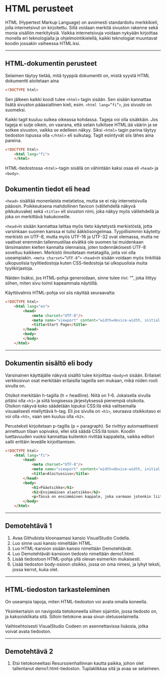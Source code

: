 # HTML perusteet

HTML (Hypertext Markup Language) on avoimesti standardoitu merkkikieli, jolla internetsivut on kirjoitettu. Sillä voidaan merkitä sivuston rakenne sekä monia sisällön merkityksiä. Vaikka internetsivuja voidaan nykyään kirjoittaa monella eri teknologialla ja ohjelmointikielellä, kaikki teknologiat muuntavat koodin jossakin vaiheessa HTML:ksi.

---



## HTML-dokumentin perusteet

Selaimen täytyy tietää, mitä tyyppiä dokumentti on, mistä syystä HTML dokumentti aloitetaan aina 

````HTML 
<!DOCTYPE html>
````

Sen jälkeen kaikki koodi tulee ``<html>`` tagin sisään. Sen sisään kannattaa lisätä sivuston pääasiallinen kieli, esim. ````<html lang=”fi”>````, jos sivusto on suomeksi.

Kaikki tagit kuuluu sulkea oikeassa kohdassa. Tageja voi olla sisäkkäin. Jos tageja ei sulje oikein, on vaarana, että selain tulkitsee HTML:ää väärin ja se sotkee sivuston, vaikka se edelleen näkyy. Siksi ``<html>`` tagin parina täytyy tiedoston lopussa olla ``</html>`` eli sulkutag. Tagit esiintyvät siis lähes aina pareina.

```HTML 
<!DOCTYPE html>
    <html lang="fi">
    </html>
```

HTML-tiedostossa ``<html>``-tagin sisällä on vähintään kaksi osaa eli ``<head>`` ja ``<body>``.

## Dokumentin tiedot eli head

``<head>`` sisältää monenlaista metatietoa, mutta se ei näy internetsivulla pääosin. Poikkeuksena mahdollinen favicon (välilehdellä näkyvä pikkukuvake) sekä ``<title>`` eli sivuston nimi, joka näkyy myös välilehdellä ja joka on merkittävä hakukoneille. 

``<head>``in sisään kannattaa laittaa myös tieto käytetystä merkistöstä, jotta varsinkaan suomen kanssa ei tulisi ääkkösongelmaa. Tyypillisimmin käytetty merkistö on UTF-8, mutta myös UTF-16 ja UTF-32 ovat olemassa, mutta ne vaativat enemmän tallennustilaa eivätkä ole suomen tai muidenkaan länsimaisten kielten kannalta olennaisia, joten todennäköisesti UTF-8 soveltuu kaikkeen. Merkistö ilmoitetaan metatagilla, joita voi olla useampiakin. ``<meta charset=”UTF-8”>`` ``<head>``in sisään voidaan myös linkittää ulkopuolisia tyylitiedostoja kuten CSS-tiedostoja tai ulkopuolisia muita tyylikirjastoja.

Näiden lisäksi, jos HTML-pohja generoidaan, sinne tulee rivi: "<meta name="viewport" content="width=device-width, initial-scale=1.0">", joka liittyy siihen, miten sivu toimii kapeammala näytöllä.

Käyttövalmis HTML-pohja voi siis näyttää seuraavalta:

```HTML 
<!DOCTYPE html>
    <html lang="en">
        <head>
            <meta charset="UTF-8"/>
            <meta name="viewport" content="width=device-width, initial-scale=1.0">
            <title>Start Page</title>
        </head>
        <body>
        </body>
    </html>
```

___

## Dokumentin sisältö eli body

Varsinainen käyttäjälle näkyvä sisältö tulee kirjoittaa ``<body>``n sisään. Erilaiset verkkosivun osat merkitään erilaisilla tageilla sen mukaan, mikä niiden rooli sivulla on.

Otsikot merkitään h-tagilla (h = headline). Niitä on 1-6. Jokaisella sivulla pitäisi olla ``<h1>`` ja siitä loogisessa järjestyksessä pienempiä otsikoita. Otsikon näkyvä koko säädetään lopuksi CSS:llä eikä valitsemalla visuaalisesti miellyttävä h-tag. Eli jos sivulla on ``<h1>``, seuraava otsikkotaso ei voi olla ``<h5>``, vaan sen kuuluu olla ``<h2>``.

Perusteksti kirjoitetaan p-tagilla (p = paragraph). Se rivittyy automaattisesti annettuun tilaan sopivaksi, ellei sitä säädä CSS:llä toisin. Koodin luettavuuden vuoksi kannattaa kuitenkin rivittää kappaleita, vaikka editori sallii erittäin leveälle kirjoittamisen.

```HTML 
<!DOCTYPE html>
    <html lang="fi">
        <head>
            <meta charset="UTF-8"/>
            <meta name="viewport" content="width=device-width, initial-scale=1.0">
            <title>Aloitussivu</title>
        </head>
        <body>
            <h1>Pääotsikko</h1>
            <h2>Ensimmäinen alaotsikko</h2>
            <p>Tässä on ensimmäinen kappale, joka varmaan jotenkin liittyy alaotsikkoon.</p>
        </body>
    </html>
```

___

## Demotehtävä 1

1. Avaa Githubista kloonaamasi kansio VisualStudio Codella.
2. Luo sinne uusi kansio nimeltään HTML.
3. Luo HTML-kansion sisään kansio nimeltään Demotehtävät.
4. Luo Demotehtävät-kansioon tiedosto nimeltään demo1.html.
5. Lisää tiedostoon HTML-pohja yllä olevan esimerkin mukaisesti.
6. Lisää tiedoston body-osioon otsikko, jossa on oma nimesi, ja lyhyt teksti, jossa kerrot, kuka olet.

_________

## HTML-tiedoston tarkasteleminen

On useampia tapoja, miten HTML-tiedoston voi avata omalla koneella.

Yksinkertaisin on navigoida tietokoneella siihen sijaintiin, jossa tiedosto on, ja kaksoisklikata sitä. Silloin tietokone avaa sivun oletusselaimella.

Vaihtoehtoisesti VisualStudio Codeen on asennettavissa lisäosia, jotka voivat avata tiedoston.


____

## Demotehtävä 2

1. Etsi tietokoneeltasi Resurssienhallinnan kautta paikka, johon olet tallentanut demo1.html-tiedoston. Tuplaklikkaa sitä ja avaa se selaimeen.
